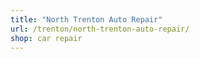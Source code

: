 ```yaml
---
title: "North Trenton Auto Repair"
url: /trenton/north-trenton-auto-repair/
shop: car repair
---
```

